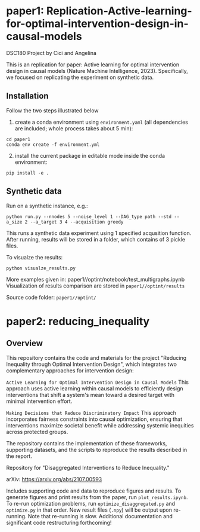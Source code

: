 # paper1: Replication-Active-learning-for-optimal-intervention-design-in-causal-models
DSC180 Project by Cici and Angelina 

This is an replication for paper: Active learning for optimal intervention design in causal models (Nature Machine Intelligence, 2023). Specifically, we focused on replicating the experiment on synthetic data. 

## Installation
Follow the two steps illustrated below

1. create a conda environment using `environment.yaml` (all dependencies are included; whole process takes about 5 min):
```
cd paper1
conda env create -f environment.yml
```
2. install the current package in editable mode inside the conda environment:
```
pip install -e .
```

## Synthetic data
Run on a synthetic instance, e.g.:
```
python run.py --nnodes 5 --noise_level 1 --DAG_type path --std --a_size 2 --a_target 3 4 --acquisition greedy
```
This runs a synthetic data experiment using 1 specified acqusition function. 
After running, results will be stored in a folder, which contains of 3 pickle files. 

To visualze the results: 
```
python visualze_results.py
```
More examples given in: paper1//optint/notebook/test_multigraphs.ipynb
Visualization of results comparison are stored in `paper1//optint/results`

Source code folder: `paper1//optint/`

# paper2: reducing_inequality
## Overview
This repository contains the code and materials for the project "Reducing Inequality through Optimal Intervention Design", which integrates two complementary approaches for intervention design:

`Active Learning for Optimal Intervention Design in Causal Models`
This approach uses active learning within causal models to efficiently design interventions that shift a system's mean toward a desired target with minimal intervention effort.

`Making Decisions that Reduce Discriminatory Impact`
This approach incorporates fairness constraints into causal optimization, ensuring that interventions maximize societal benefit while addressing systemic inequities across protected groups.

The repository contains the implementation of these frameworks, supporting datasets, and the scripts to reproduce the results described in the report.

Repository for "Disaggregated Interventions to Reduce Inequality."

arXiv: <https://arxiv.org/abs/2107.00593>

Includes supporting code and data to reproduce figures and results. 
To generate figures and print results from the paper, run `plot_results.ipynb`.
To re-run optimization problems, run `optimize_disaggregated.py` and `optimize.py` in that order.
New result files (`.npy`) will be output upon re-running. Note that re-running is slow.
Additional documentation and significant code restructuring forthcoming!




